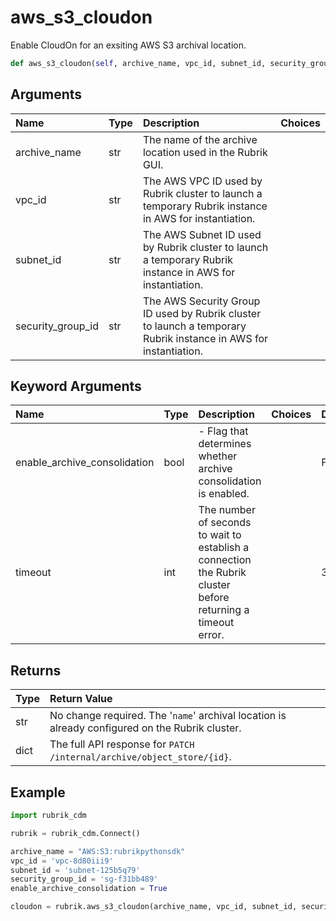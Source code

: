 # aws\_s3\_cloudon

Enable CloudOn for an exsiting AWS S3 archival location.

```python
def aws_s3_cloudon(self, archive_name, vpc_id, subnet_id, security_group_id, enable_archive_consolidation=False, timeout=30):
```

## Arguments

| Name | Type | Description | Choices |
| :--- | :--- | :--- | :--- |
| archive\_name | str | The name of the archive location used in the Rubrik GUI. |  |
| vpc\_id | str | The AWS VPC ID used by Rubrik cluster to launch a temporary Rubrik instance in AWS for instantiation. |  |
| subnet\_id | str | The AWS Subnet ID used by Rubrik cluster to launch a temporary Rubrik instance in AWS for instantiation. |  |
| security\_group\_id | str | The AWS Security Group ID used by Rubrik cluster to launch a temporary Rubrik instance in AWS for instantiation. |  |

## Keyword Arguments

| Name | Type | Description | Choices | Default |
| :--- | :--- | :--- | :--- | :--- |
| enable\_archive\_consolidation | bool | - Flag that determines whether archive consolidation is enabled. |  | False |
| timeout | int | The number of seconds to wait to establish a connection the Rubrik cluster before returning a timeout error. |  | 30 |

## Returns

| Type | Return Value |
| :--- | :--- |
| str | No change required. The '`name`' archival location is already configured on the Rubrik cluster. |
| dict | The full API response for `PATCH /internal/archive/object_store/{id}`. |

## Example

```python
import rubrik_cdm

rubrik = rubrik_cdm.Connect()

archive_name = "AWS:S3:rubrikpythonsdk"
vpc_id = 'vpc-8d80iii9'
subnet_id = 'subnet-125b5q79'
security_group_id = 'sg-f31bb489'
enable_archive_consolidation = True

cloudon = rubrik.aws_s3_cloudon(archive_name, vpc_id, subnet_id, security_group_id, enable_archive_consolidation)
```

